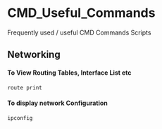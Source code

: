 # CMD_Useful_Commands
Frequently used / useful CMD Commands Scripts

## Networking
#### To View Routing Tables, Interface List etc
```
route print
```
#### To display network Configuration
```
ipconfig
```
